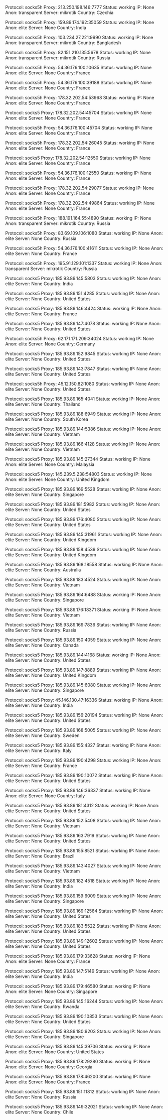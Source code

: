Protocol: socks5h
Proxy: 213.250.198.146:7777
Status: working
IP: None
Anon: transparent
Server: mikrotik
Country: Czechia

Protocol: socks5h
Proxy: 159.89.174.192:35059
Status: working
IP: None
Anon: elite
Server: None
Country: India

Protocol: socks5h
Proxy: 103.234.27.221:9990
Status: working
IP: None
Anon: transparent
Server: mikrotik
Country: Bangladesh

Protocol: socks5h
Proxy: 82.151.210.135:5678
Status: working
IP: None
Anon: transparent
Server: mikrotik
Country: Russia

Protocol: socks5h
Proxy: 54.36.176.100:10635
Status: working
IP: None
Anon: elite
Server: None
Country: France

Protocol: socks5h
Proxy: 54.36.176.100:39188
Status: working
IP: None
Anon: elite
Server: None
Country: France

Protocol: socks5h
Proxy: 178.32.202.54:53968
Status: working
IP: None
Anon: elite
Server: None
Country: France

Protocol: socks5
Proxy: 178.32.202.54:45704
Status: working
IP: None
Anon: elite
Server: None
Country: France

Protocol: socks5h
Proxy: 54.36.176.100:45704
Status: working
IP: None
Anon: elite
Server: None
Country: France

Protocol: socks5h
Proxy: 178.32.202.54:26045
Status: working
IP: None
Anon: elite
Server: None
Country: France

Protocol: socks5
Proxy: 178.32.202.54:12550
Status: working
IP: None
Anon: elite
Server: None
Country: France

Protocol: socks5h
Proxy: 54.36.176.100:12550
Status: working
IP: None
Anon: elite
Server: None
Country: France

Protocol: socks5h
Proxy: 178.32.202.54:29077
Status: working
IP: None
Anon: elite
Server: None
Country: France

Protocol: socks5h
Proxy: 178.32.202.54:49864
Status: working
IP: None
Anon: elite
Server: None
Country: France

Protocol: socks5h
Proxy: 188.191.164.55:4890
Status: working
IP: None
Anon: transparent
Server: mikrotik
Country: Russia

Protocol: socks5h
Proxy: 83.69.109.106:1080
Status: working
IP: None
Anon: elite
Server: None
Country: Russia

Protocol: socks5h
Proxy: 54.36.176.100:41611
Status: working
IP: None
Anon: elite
Server: None
Country: France

Protocol: socks5h
Proxy: 195.91.129.101:1337
Status: working
IP: None
Anon: transparent
Server: mikrotik
Country: Russia

Protocol: socks5
Proxy: 185.93.89.145:5803
Status: working
IP: None
Anon: elite
Server: None
Country: India

Protocol: socks5
Proxy: 185.93.89.151:4285
Status: working
IP: None
Anon: elite
Server: None
Country: United States

Protocol: socks5
Proxy: 185.93.89.146:4424
Status: working
IP: None
Anon: elite
Server: None
Country: France

Protocol: socks5
Proxy: 185.93.89.147:4078
Status: working
IP: None
Anon: elite
Server: None
Country: United States

Protocol: socks5h
Proxy: 62.171.171.209:34024
Status: working
IP: None
Anon: elite
Server: None
Country: Germany

Protocol: socks5
Proxy: 185.93.89.152:9845
Status: working
IP: None
Anon: elite
Server: None
Country: United States

Protocol: socks5
Proxy: 185.93.89.143:7847
Status: working
IP: None
Anon: elite
Server: None
Country: United States

Protocol: socks5h
Proxy: 45.12.150.82:1080
Status: working
IP: None
Anon: elite
Server: None
Country: United States

Protocol: socks5
Proxy: 185.93.89.165:4041
Status: working
IP: None
Anon: elite
Server: None
Country: Thailand

Protocol: socks5
Proxy: 185.93.89.188:6949
Status: working
IP: None
Anon: elite
Server: None
Country: South Korea

Protocol: socks5
Proxy: 185.93.89.144:5386
Status: working
IP: None
Anon: elite
Server: None
Country: Vietnam

Protocol: socks5
Proxy: 185.93.89.166:4128
Status: working
IP: None
Anon: elite
Server: None
Country: Vietnam

Protocol: socks5
Proxy: 185.93.89.145:27344
Status: working
IP: None
Anon: elite
Server: None
Country: Malaysia

Protocol: socks5
Proxy: 145.239.5.238:54803
Status: working
IP: None
Anon: elite
Server: None
Country: United Kingdom

Protocol: socks5
Proxy: 185.93.89.169:5528
Status: working
IP: None
Anon: elite
Server: None
Country: Singapore

Protocol: socks5
Proxy: 185.93.89.181:5982
Status: working
IP: None
Anon: elite
Server: None
Country: United States

Protocol: socks5
Proxy: 185.93.89.176:4080
Status: working
IP: None
Anon: elite
Server: None
Country: United States

Protocol: socks5
Proxy: 185.93.89.145:31961
Status: working
IP: None
Anon: elite
Server: None
Country: United Kingdom

Protocol: socks5
Proxy: 185.93.89.158:4539
Status: working
IP: None
Anon: elite
Server: None
Country: United Kingdom

Protocol: socks5
Proxy: 185.93.89.168:18558
Status: working
IP: None
Anon: elite
Server: None
Country: Australia

Protocol: socks5
Proxy: 185.93.89.183:4524
Status: working
IP: None
Anon: elite
Server: None
Country: Vietnam

Protocol: socks5
Proxy: 185.93.89.164:6488
Status: working
IP: None
Anon: elite
Server: None
Country: Singapore

Protocol: socks5
Proxy: 185.93.89.176:18371
Status: working
IP: None
Anon: elite
Server: None
Country: Vietnam

Protocol: socks5
Proxy: 185.93.89.169:7836
Status: working
IP: None
Anon: elite
Server: None
Country: Russia

Protocol: socks5
Proxy: 185.93.89.150:4059
Status: working
IP: None
Anon: elite
Server: None
Country: Canada

Protocol: socks5
Proxy: 185.93.89.144:4168
Status: working
IP: None
Anon: elite
Server: None
Country: United States

Protocol: socks5
Proxy: 185.93.89.147:8889
Status: working
IP: None
Anon: elite
Server: None
Country: United Kingdom

Protocol: socks5
Proxy: 185.93.89.145:6080
Status: working
IP: None
Anon: elite
Server: None
Country: Singapore

Protocol: socks5
Proxy: 45.146.130.47:16336
Status: working
IP: None
Anon: elite
Server: None
Country: India

Protocol: socks5
Proxy: 185.93.89.156:20194
Status: working
IP: None
Anon: elite
Server: None
Country: United States

Protocol: socks5
Proxy: 185.93.89.168:5005
Status: working
IP: None
Anon: elite
Server: None
Country: Sweden

Protocol: socks5
Proxy: 185.93.89.155:4327
Status: working
IP: None
Anon: elite
Server: None
Country: Italy

Protocol: socks5
Proxy: 185.93.89.190:4298
Status: working
IP: None
Anon: elite
Server: None
Country: France

Protocol: socks5
Proxy: 185.93.89.190:10072
Status: working
IP: None
Anon: elite
Server: None
Country: United States

Protocol: socks5
Proxy: 185.93.89.146:36337
Status: working
IP: None
Anon: elite
Server: None
Country: Italy

Protocol: socks5
Proxy: 185.93.89.181:4312
Status: working
IP: None
Anon: elite
Server: None
Country: United States

Protocol: socks5
Proxy: 185.93.89.152:5408
Status: working
IP: None
Anon: elite
Server: None
Country: Vietnam

Protocol: socks5
Proxy: 185.93.89.163:7919
Status: working
IP: None
Anon: elite
Server: None
Country: United States

Protocol: socks5
Proxy: 185.93.89.155:8521
Status: working
IP: None
Anon: elite
Server: None
Country: Brazil

Protocol: socks5
Proxy: 185.93.89.143:4027
Status: working
IP: None
Anon: elite
Server: None
Country: Vietnam

Protocol: socks5
Proxy: 185.93.89.182:4518
Status: working
IP: None
Anon: elite
Server: None
Country: India

Protocol: socks5
Proxy: 185.93.89.159:6009
Status: working
IP: None
Anon: elite
Server: None
Country: Singapore

Protocol: socks5
Proxy: 185.93.89.169:12564
Status: working
IP: None
Anon: elite
Server: None
Country: United States

Protocol: socks5
Proxy: 185.93.89.183:5522
Status: working
IP: None
Anon: elite
Server: None
Country: United States

Protocol: socks5
Proxy: 185.93.89.149:12602
Status: working
IP: None
Anon: elite
Server: None
Country: United States

Protocol: socks5
Proxy: 185.93.89.179:33628
Status: working
IP: None
Anon: elite
Server: None
Country: France

Protocol: socks5
Proxy: 185.93.89.147:5149
Status: working
IP: None
Anon: elite
Server: None
Country: India

Protocol: socks5
Proxy: 185.93.89.179:46580
Status: working
IP: None
Anon: elite
Server: None
Country: Singapore

Protocol: socks5
Proxy: 185.93.89.145:16244
Status: working
IP: None
Anon: elite
Server: None
Country: Rwanda

Protocol: socks5
Proxy: 185.93.89.190:10853
Status: working
IP: None
Anon: elite
Server: None
Country: United States

Protocol: socks5
Proxy: 185.93.89.180:9203
Status: working
IP: None
Anon: elite
Server: None
Country: Singapore

Protocol: socks5
Proxy: 185.93.89.145:39706
Status: working
IP: None
Anon: elite
Server: None
Country: United States

Protocol: socks5
Proxy: 185.93.89.178:29280
Status: working
IP: None
Anon: elite
Server: None
Country: Georgia

Protocol: socks5
Proxy: 185.93.89.178:46200
Status: working
IP: None
Anon: elite
Server: None
Country: France

Protocol: socks5
Proxy: 185.93.89.151:11812
Status: working
IP: None
Anon: elite
Server: None
Country: Russia

Protocol: socks5
Proxy: 185.93.89.149:32021
Status: working
IP: None
Anon: elite
Server: None
Country: Chile

